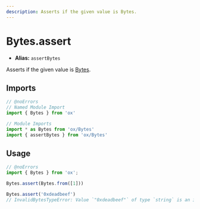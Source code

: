 ```yaml
---
description: Asserts if the given value is Bytes.
---
```


# Bytes.assert 

- **Alias:** `assertBytes`

Asserts if the given value is [Bytes](/api/bytes).

## Imports

```ts twoslash
// @noErrors
// Named Module Import 
import { Bytes } from 'ox'

// Module Imports
import * as Bytes from 'ox/Bytes'
import { assertBytes } from 'ox/Bytes'
```

## Usage

```ts twoslash
// @noErrors
import { Bytes } from 'ox';

Bytes.assert(Bytes.from([1]))

Bytes.assert('0xdeadbeef')
// InvalidBytesTypeError: Value `"0xdeadbeef"` of type `string` is an invalid Bytes value. Bytes values must be of type `Bytes`.
```

